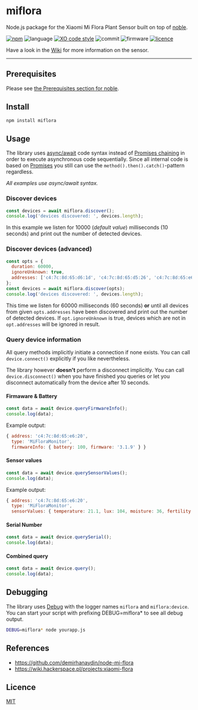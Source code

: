 # miflora

Node.js package for the Xiaomi Mi Flora Plant Sensor built on top of [noble](https://github.com/noble/noble).

[![npm](https://img.shields.io/npm/v/miflora.svg)](https://www.npmjs.com/package/miflora)
![language](https://img.shields.io/github/languages/top/ChrisScheffler/miflora.svg)
[![XO code style](https://img.shields.io/badge/code_style-XO-5ed9c7.svg)](https://github.com/xojs/xo)
![commit](https://img.shields.io/github/last-commit/ChrisScheffler/miflora.svg)
![firmware](https://img.shields.io/badge/firmware-3.1.9-brightgreen.svg)
[![licence](https://img.shields.io/npm/l/miflora.svg)](LICENSE)

Have a look in the [Wiki](https://github.com/ChrisScheffler/miflora/wiki) for more information on the sensor.

---

## Prerequisites

Please see [the Prerequisites section for noble](https://github.com/noble/noble#prerequisites).

## Install

```bash
npm install miflora
```

## Usage

The library uses [async/await](https://javascript.info/async-await) code syntax instead of [Promises chaining](https://javascript.info/promise-chaining) in order to execute asynchronous code sequentially. Since all internal code is based on [Promises](https://javascript.info/promise-basics) you still can use the  `method().then().catch()`-pattern regardless.

*All examples use async/await syntax.*

### Discover devices

```javascript
const devices = await miflora.discover();
console.log('devices discovered: ', devices.length);
```

In this example we listen for 10000 (*default value*) milliseconds (10 seconds) and print out the number of detected devices.

### Discover devices (advanced)

```javascript
const opts = {
  duration: 60000,
  ignoreUnknown: true,
  addresses: ['c4:7c:8d:65:d6:1d', 'c4:7c:8d:65:d5:26', 'c4:7c:8d:65:e6:20']
};
const devices = await miflora.discover(opts);
console.log('devices discovered: ', devices.length);
```

This time we listen for 60000 milliseconds (60 seconds) **or** until all devices from given `opts.addresses` have been discovered and print out the number of detected devices. If `opt.ignoreUnknown` is true, devices which are not in `opt.addresses` will be ignored in result.

### Query device information

All query methods implicitly initiate a connection if none exists. You can call `device.connect()` explicitly if you like nevertheless.

The library however **doesn't** perform a disconnect implicitly. You can call `device.disconnect()` when you have finished you queries or let you disconnect automatically from the device after 10 seconds.

#### Firmaware & Battery

```javascript
const data = await device.queryFirmwareInfo();
console.log(data);
```

Example output:

```javascript
{ address: 'c4:7c:8d:65:e6:20',
  type: 'MiFloraMonitor',
  firmwareInfo: { battery: 100, firmware: '3.1.9' } }
```

#### Sensor values

```javascript
const data = await device.querySensorValues();
console.log(data);
```

Example output:

```javascript
{ address: 'c4:7c:8d:65:e6:20',
  type: 'MiFloraMonitor',
  sensorValues: { temperature: 21.1, lux: 104, moisture: 36, fertility: 1049 } }
```

#### Serial Number

```javascript
const data = await device.querySerial();
console.log(data);
```

#### Combined query

```javascript
const data = await device.query();
console.log(data);
```

## Debugging

The library uses [Debug](https://github.com/visionmedia/debug) with the logger names `miflora` and `miflora:device`.
You can start your script with prefixing DEBUG=miflora* to see all debug output.

```bash
DEBUG=miflora* node yourapp.js
```

## References

- https://github.com/demirhanaydin/node-mi-flora
- https://wiki.hackerspace.pl/projects:xiaomi-flora

## Licence

[MIT](LICENSE)